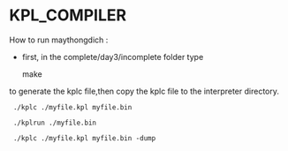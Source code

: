 # KPL_COMPILER
 How to run maythongdich  :
  
+ first, in the complete/day3/incomplete folder type     
  
     make  
  
to generate the kplc file,then copy the kplc file to the interpreter directory.    

     ./kplc ./myfile.kpl myfile.bin  
      
     ./kplrun ./myfile.bin  
      
     ./kplc ./myfile.kpl myfile.bin -dump   
    
